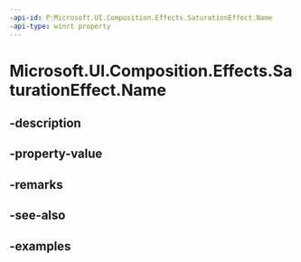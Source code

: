```yaml
---
-api-id: P:Microsoft.UI.Composition.Effects.SaturationEffect.Name
-api-type: winrt property
---
```


<!-- Property syntax.
public string Name { get;  set; }
-->

# Microsoft.UI.Composition.Effects.SaturationEffect.Name

## -description

## -property-value

## -remarks

## -see-also

## -examples

